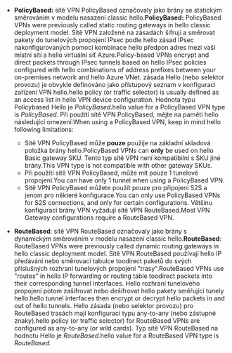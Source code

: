 * <span data-ttu-id="0e64d-101">**PolicyBased:** sítě VPN PolicyBased označovaly jako brány se statickým směrováním v modelu nasazení classic hello.</span><span class="sxs-lookup"><span data-stu-id="0e64d-101">**PolicyBased:** PolicyBased VPNs were previously called static routing gateways in hello classic deployment model.</span></span> <span data-ttu-id="0e64d-102">Sítě VPN založené na zásadách šifrují a směrovat pakety do tunelových propojení IPsec podle hello zásad IPsec nakonfigurovaných pomocí kombinace hello předpon adres mezi vaší místní sítí a hello virtuální síť Azure.</span><span class="sxs-lookup"><span data-stu-id="0e64d-102">Policy-based VPNs encrypt and direct packets through IPsec tunnels based on hello IPsec policies configured with hello combinations of address prefixes between your on-premises network and hello Azure VNet.</span></span> <span data-ttu-id="0e64d-103">zásada Hello (nebo selektor provozu) je obvykle definováno jako přístupový seznam v konfiguraci zařízení VPN hello.</span><span class="sxs-lookup"><span data-stu-id="0e64d-103">hello policy (or traffic selector) is usually defined as an access list in hello VPN device configuration.</span></span> <span data-ttu-id="0e64d-104">Hodnota typu Policybased Hello je *PolicyBased*.</span><span class="sxs-lookup"><span data-stu-id="0e64d-104">hello value for a PolicyBased VPN type is *PolicyBased*.</span></span> <span data-ttu-id="0e64d-105">Při použití sítě VPN PolicyBased, mějte na paměti hello následující omezení:</span><span class="sxs-lookup"><span data-stu-id="0e64d-105">When using a PolicyBased VPN, keep in mind hello following limitations:</span></span>
  
  * <span data-ttu-id="0e64d-106">Sítě VPN PolicyBased může **pouze** použije na základní skladová položka brány hello.</span><span class="sxs-lookup"><span data-stu-id="0e64d-106">PolicyBased VPNs can **only** be used on hello Basic gateway SKU.</span></span> <span data-ttu-id="0e64d-107">Tento typ sítě VPN není kompatibilní s SKU jiné brány.</span><span class="sxs-lookup"><span data-stu-id="0e64d-107">This VPN type is not compatible with other gateway SKUs.</span></span>
  * <span data-ttu-id="0e64d-108">Při použití sítě VPN PolicyBased, může mít pouze 1 tunelové propojení.</span><span class="sxs-lookup"><span data-stu-id="0e64d-108">You can have only 1 tunnel when using a PolicyBased VPN.</span></span>
  * <span data-ttu-id="0e64d-109">Sítě VPN PolicyBased můžete použít pouze pro připojení S2S a jenom pro některé konfigurace.</span><span class="sxs-lookup"><span data-stu-id="0e64d-109">You can only use PolicyBased VPNs for S2S connections, and only for certain configurations.</span></span> <span data-ttu-id="0e64d-110">Většinu konfiguraci brány VPN vyžadují sítě VPN RouteBased.</span><span class="sxs-lookup"><span data-stu-id="0e64d-110">Most VPN Gateway configurations require a RouteBased VPN.</span></span>
* <span data-ttu-id="0e64d-111">**RouteBased**: sítě VPN RouteBased označovaly jako brány s dynamickým směrováním v modelu nasazení classic hello.</span><span class="sxs-lookup"><span data-stu-id="0e64d-111">**RouteBased**: RouteBased VPNs were previously called dynamic routing gateways in hello classic deployment model.</span></span> <span data-ttu-id="0e64d-112">Sítě VPN RouteBased používají hello IP předávání nebo směrovací tabulce toodirect paketů do svých příslušných rozhraní tunelových propojení "trasy".</span><span class="sxs-lookup"><span data-stu-id="0e64d-112">RouteBased VPNs use "routes" in hello IP forwarding or routing table toodirect packets into their corresponding tunnel interfaces.</span></span> <span data-ttu-id="0e64d-113">Hello rozhraní tunelového propojení potom zašifrovat nebo dešifrovat hello pakety směřující tunely hello.</span><span class="sxs-lookup"><span data-stu-id="0e64d-113">hello tunnel interfaces then encrypt or decrypt hello packets in and out of hello tunnels.</span></span> <span data-ttu-id="0e64d-114">Hello zásada (nebo selektor provozu) pro RouteBased trasách mají konfiguraci typu any-to-any (nebo zástupné znaky).</span><span class="sxs-lookup"><span data-stu-id="0e64d-114">hello policy (or traffic selector) for RouteBased VPNs are configured as any-to-any (or wild cards).</span></span> <span data-ttu-id="0e64d-115">Typ sítě VPN RouteBased na hodnotu Hello je *RouteBased*.</span><span class="sxs-lookup"><span data-stu-id="0e64d-115">hello value for a RouteBased VPN type is *RouteBased*.</span></span>

